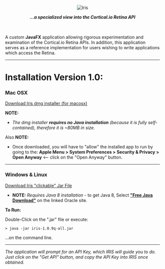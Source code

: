 
<p align="center">
<img src="http://metaware.us/images/iris_black_font_smaller.png" alt="Iris">
</p>

<p align="center">
<b><i>...a specialized view into the Cortical.io Retina API</i></b>
</p>

<br><br>
A custom **JavaFX** application allowing rigorous experimentation and examination of the Cortical.io Retina APIs. In addition, this application serves as a reference implementation for users wishing to write applications which access the Retina.

---
# Installation Version 1.0:

### Mac OSX

[Download Iris dmg installer (for macosx)](http://metaware.us/iris/Iris-1.0.9q-installer.dmg) 

**NOTE:** 

* _The dmg installer **requires no Java installation** (because it is fully self-contained), therefore it is ~80MB in size._

Also **NOTE:** 

* Once downloaded, you will have to "allow" the installed app to run by going to the: **Apple Menu > System Preferences > Security & Privacy > Open Anyway**  <-- click on the "Open Anyway" button.

---

### Windows & Linux

[Download Iris "clickable" Jar File](http://metaware.us/iris/iris-1.0.9q-all.jar)
- **NOTE:** _Requires Java 8 installation_ - to get Java 8, Select [**"Free Java Download"**](https://www.java.com/en/download/) on the linked Oracle site.

**To Run:**

Double-Click on the ".jar" file or execute:

```
> java -jar iris-1.0.9q-all.jar
```
...on the command line.

---

_The application will prompt for an API Key, which IRIS will guide you to do. Just click on the "Get API" button, and copy the API Key into IRIS once obtained._




